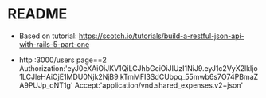 # README

* Based on tutorial: https://scotch.io/tutorials/build-a-restful-json-api-with-rails-5-part-one

* http :3000/users page==2 Authorization:'eyJ0eXAiOiJKV1QiLCJhbGciOiJIUzI1NiJ9.eyJ1c2VyX2lkIjo1LCJleHAiOjE1MDU0Njk2NjB9.kTmMFI3SdCUbpq_55mwb6s7O74PBmaZA9PUJp_qNT1g' Accept:'application/vnd.shared_expenses.v2+json'

